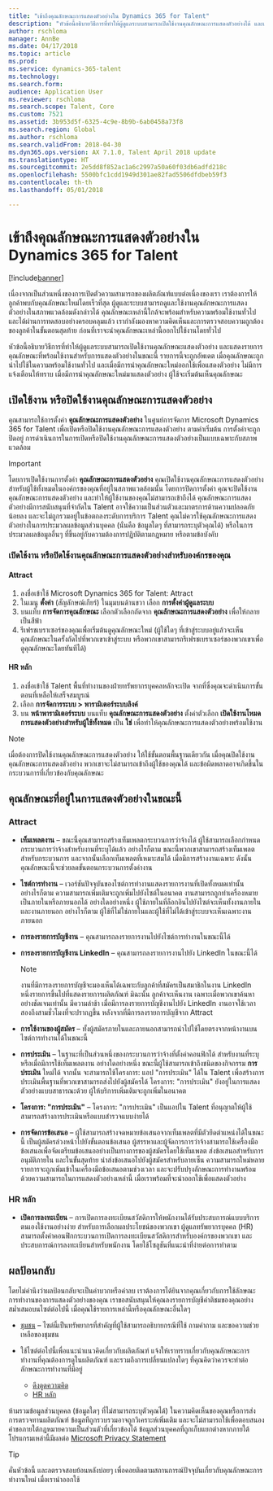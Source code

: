 ```yaml
---
title: "เข้าถึงคุณลักษณะการแสดงตัวอย่างใน Dynamics 365 for Talent"
description: "หัวข้อนี้อธิบายวิธีการที่ทำให้ผู้ดูแลระบบสามารถเปิดใช้งานคุณลักษณะการแสดงตัวอย่างได้ และแสดงรายการคุณลักษณะที่ถูกเปิดใช้งานสำหรับการแสดงตัวอย่างในขณะนี้"
author: rschloma
manager: AnnBe
ms.date: 04/17/2018
ms.topic: article
ms.prod: 
ms.service: dynamics-365-talent
ms.technology: 
ms.search.form: 
audience: Application User
ms.reviewer: rschloma
ms.search.scope: Talent, Core
ms.custom: 7521
ms.assetid: 3b953d5f-6325-4c9e-8b9b-6ab0458a73f8
ms.search.region: Global
ms.author: rschloma
ms.search.validFrom: 2018-04-30
ms.dyn365.ops.version: AX 7.1.0, Talent April 2018 update
ms.translationtype: HT
ms.sourcegitcommit: 2e5dd8f852ac1a6c2997a50a60f03db6adfd218c
ms.openlocfilehash: 5500bfc1cdd1949d301ae82fad5506dfdbeb59f3
ms.contentlocale: th-th
ms.lasthandoff: 05/01/2018

---
```


# <a name="access-preview-features-in-dynamics-365-for-talent"></a>เข้าถึงคุณลักษณะการแสดงตัวอย่างใน Dynamics 365 for Talent 

[!include[banner](../includes/banner.md)]

เนื่องจากเป็นส่วนหนึ่งของการเปิดตัวความสามารถของผลิตภัณฑ์แบบต่อเนื่องของเรา เราต้องการให้ลูกค้าพบกับคุณลักษณะใหม่โดยเร็วที่สุด ผู้ดูและระบบสามารถดูและใช้งานคุณลักษณะการแสดงตัวอย่างในสภาพแวดล้อมดังกล่าวได้ คุณลักษณะเหล่านี้ใกล้จะพร้อมสำหรับความพร้อมใช้งานทั่วไป และได้ผ่านการทดสอบอย่างครอบคลุมแล้ว เรากำลังมองหาความคิดเห็นและการตรวจสอบความถูกต้องของลูกค้าในขั้นตอนสุดท้าย ก่อนที่เราจะนำคุณลักษณะเหล่านี้ออกไปใช้งานโดยทั่วไป

หัวข้อนี้อธิบายวิธีการที่ทำให้ผู้ดูแลระบบสามารถเปิดใช้งานคุณลักษณะแสดงตัวอย่าง และแสดงรายการคุณลักษณะที่พร้อมใช้งานสำหรับการแสดงตัวอย่างในขณะนี้ รายการนี้จะถูกอัพเดต เมื่อคุณลักษณะถูกนำไปใช้ในความพร้อมใช้งานทั่วไป และเมื่อมีการนำคุณลักษณะใหม่ออกใช้เพื่อแสดงตัวอย่าง ไม่มีการแจ้งเตือนให้ทราบ เมื่อมีการนำคุณลักษณะใหม่มาแสดงตัวอย่าง ผู้ใช้จะเริ่มต้นเห็นคุณลักษณะ

## <a name="enable-or-disable-preview-features"></a>เปิดใช้งาน หรือปิดใช้งานคุณลักษณะการแสดงตัวอย่าง

คุณสามารถใช้การตั้งค่า **คุณลักษณะการแสดงตัวอย่าง** ในศูนย์การจัดการ Microsoft Dynamics 365 for Talent เพื่อเปิดหรือปิดใช้งานคุณลักษณะการแสดงตัวอย่าง ตามค่าเริ่มต้น การตั้งค่าจะถูกปิดอยู่ การดำเนินการในการเปิดหรือปิดใช้งานคุณลักษณะการแสดงตัวอย่างเป็นแบบเฉพาะกับสภาพแวดล้อม

> [!IMPORTANT]
> โดยการเปิดใช้งานการตั้งค่า **คุณลักษณะการแสดงตัวอย่าง** คุณเปิดใช้งานคุณลักษณะการแสดงตัวอย่างสำหรับผู้ใช้ทั้งหมดในองค์กรของคุณที่อยู่ในสภาพแวดล้อมนั้น โดยการปิดการตั้งค่า คุณจะปิดใช้งานคุณลักษณะการแสดงตัวอย่าง และทำให้ผู้ใช้งานของคุณไม่สามารถเข้าถึงได้ คุณลักษณะการแสดงตัวอย่างมีการสนับสนุนที่จำกัดใน Talent อาจใช้ความเป็นส่วนตัวและมาตรการด้านความปลอดภัยน้อยลง และจะไม่ถูกรวมอยู่ในข้อตกลงระดับการบริการ Talent คุณไม่ควรใช้คุณลักษณะการแสดงตัวอย่างในการประมวลผลข้อมูลส่วนบุคคล (นั่นคือ ข้อมูลใดๆ ที่สามารถระบุตัวคุณได้) หรือในการประมวลผลข้อมูลอื่นๆ ที่ขึ้นอยู่กับความต้องการปฏิบัติตามกฎหมาย หรือตามข้อบังคับ

### <a name="enable-or-disable-preview-features-for-your-organization"></a>เปิดใช้งาน หรือปิดใช้งานคุณลักษณะการแสดงตัวอย่างสำหรับองค์กรของคุณ

#### <a name="attract"></a>Attract

1. ลงชื่อเข้าใช้ Microsoft Dynamics 365 for Talent: Attract
2. ในเมนู **ตั้งค่า** (สัญลักษณ์เกียร์) ในมุมบนด้านขวา เลือก **การตั้งค่าผู้ดูแลระบบ**
3. บนแท็บ **การจัดการคุณลักษณะ** เลือกตัวเลือกถัดจาก **คุณลักษณะการแสดงตัวอย่าง** เพื่อให้กลายเป็นสีฟ้า
4. รีเฟรชเบราเซอร์ของคุณเพื่อเริ่มต้นดูคุณลักษณะใหม่ (ผู้ใช้ใดๆ ที่เข้าสู่ระบบอยู่แล้วจะเห็นคุณลักษณะในครั้งถัดไปที่พวกเขาเข้าสู่ระบบ หรือพวกเขาสามารถรีเฟรชเบราเซอร์ของพวกเขาเพื่อดูคุณลักษณะโดยทันทีได้)

#### <a name="core-hr"></a>HR หลัก

1. ลงชื่อเข้าใช้ Talent พื้นที่ทำงานของฝ่ายทรัพยากรบุคคลหลักจะเปิด จากที่ซึ่งคุณจะดำเนินการขั้นตอนที่เหลือให้เสร็จสมบูรณ์ 
2. เลือก **การจัดการระบบ \> พารามิเตอร์ระบบลิงค์**
3. บน **หน้าพารามิเตอร์ระบบ** บนแท็บ **คุณลักษณะการแสดงตัวอย่าง** ตั้งค่าตัวเลือก **เปิดใช้งานโหมดการแสดงตัวอย่างสำหรับผู้ใช้ทั้งหมด** เป็น **ใช่** เพื่อทำให้คุณลักษณะการแสดงตัวอย่างพร้อมใช้งาน

> [!NOTE]
> เมื่อต้องการปิดใช้งานคุณลักษณะการแสดงตัวอย่าง ให้ใช้ขั้นตอนพื้นฐานเดียวกัน เมื่อคุณปิดใช้งานคุณลักษณะการแสดงตัวอย่าง พวกเขาจะไม่สามารถเข้าถึงผู้ใช้ของคุณได้ และข้อผิดพลาดอาจเกิดขึ้นในกระบวนการที่เกี่ยวข้องกับคุณลักษณะ

## <a name="features-that-are-currently-in-preview"></a>คุณลักษณะที่อยู่ในการแสดงตัวอย่างในขณะนี้

### <a name="attract"></a>Attract

- **เท็มเพลตงาน** – ขณะนี้คุณสามารถสร้างเท็มเพลตกระบวนการว่าจ้างได้ ผู้ใช้สามารถเลือกกำหนดกระบวนการว่าจ้างสำหรับงานที่ระบุได้แล้ว อย่างไรก็ตาม ขณะนี้พวกเขาสามารถสร้างเท็มเพลตสำหรับกระบวนการ และจากนั้นเลือกเท็มเพลตที่เหมาะสมได้ เมื่อมีการสร้างงานเฉพาะ ดังนั้น คุณลักษณะนี้จะช่วยลดขั้นตอนกระบวนการตั้งค่างาน
- **ไซต์การทำงาน** – เวอร์ชันปัจจุบันของไซต์การทำงานแสดงรายการงานที่เปิดทั้งหมดเท่านั้น อย่างไรก็ตาม ความสามารถเพิ่มเติมจะถูกเพิ่มไปยังไซต์ในอนาคต งานสามารถถูกทำเครื่องหมายเป็นภายในหรือภายนอกได้ อย่างใดอย่างหนึ่ง ผู้ใช้ภายในที่ล็อกอินไปยังไซต์จะเห็นทั้งงานภายในและงานภายนอก อย่างไรก็ตาม ผู้ใช้ที่ไม่ใช่ภายในและผู้ใช้ที่ไม่ได้เข้าสู่ระบบจะเห็นเฉพาะงานภายนอก
- **การลงรายการบัญชีงาน** – คุณสามารถลงรายการงานไปยังไซต์การทำงานในขณะนี้ได้
- **การลงรายการบัญชีงาน LinkedIn** – คุณสามารถลงรายการงานไปยัง LinkedIn ในขณะนี้ได้

    > [!NOTE]
    > งานที่มีการลงรายการบัญชีจะมองเห็นได้เฉพาะกับลูกค้าที่สมัครเป็นสมาชิกในงาน LinkedIn หนึ่งรายการขึ้นไปที่แสดงรายการผลิตภัณฑ์ มิฉะนั้น ลูกค้าจะเห็นงาน เฉพาะเมื่อพวกเขาค้นหาอย่างชัดเจนเท่านั้น มีความล่าช้า เมื่อมีการลงรายการบัญชีงานไปยัง LinkedIn งานอาจใช้เวลาสองถึงสามชั่วโมงที่จะปรากฏขึ้น หลังจากที่มีการลงรายการบัญชีจาก Attract

- **การใช้งานของผู้สมัคร** – ทั้งผู้สมัครภายในและภายนอกสามารถนำไปใช้โดยตรงจากหน้างานบนไซต์การทำงานได้ในขณะนี้
- **การประเมิน** – ในฐานะที่เป็นส่วนหนึ่งของกระบวนการว่าจ้างที่ตั้งค่าคอนฟิกได้ สำหรับงานที่ระบุ หรือเมื่อมีการใช้เท็มเพลตงาน อย่างใดอย่างหนึ่ง ขณะนี้ผู้ใช้สามารถเข้าถึงชนิดของกิจกรรม **การประเมิน** ใหม่ได้ จากนั้น จะสามารถใช้โครงการ: แอป "การประเมิน" ได้ใน Talent เพื่อสร้างการประเมินพื้นฐานที่พวกเขาสามารถส่งไปยังผู้สมัครได้ โครงการ: "การประเมิน" ยังอยู่ในการแสดงตัวอย่างแบบสาธารณะด้วย ผู้ให้บริการเพิ่มเติมจะถูกเพิ่มในอนาคต
- **โครงการ: "การประเมิน"** – โครงการ: "การประเมิน" เป็นแอปใน Talent ที่อนุญาตให้ผู้ใช้สามารถสร้างการประเมินหรือแบบสำรวจแบบง่ายได้
- **การจัดการข้อเสนอ** – ผู้ใช้สามารถสร้างจดหมายข้อเสนอจากเท็มเพลตที่มีตัวยึดตำแหน่งได้ในขณะนี้ เป็นผู้สมัครล่วงหน้าไปยังขั้นตอนข้อเสนอ ผู้สรรหาและผู้จัดการการว่าจ้างสามารถใช้เครื่องมือข้อเสนอเพื่อจัดเตรียมข้อเสนออย่างเป็นทางการของผู้สมัครโดยใช้เท็มเพลต ส่งข้อเสนอสำหรับการอนุมัติภายใน และในขั้นสุดท้าย นำส่งข้อเสนอไปยังผู้สมัครสำหรับลายเซ็น ความสามารถใหม่หลายรายการจะถูกเพิ่มเข้าในเครื่องมือข้อเสนอตามช่วงเวลา และจะปรับปรุงลักษณะการทำงานพร้อมด้วยความสามารถในการแสดงตัวอย่างเหล่านี้ เมื่อเราพร้อมที่จะนำออกใช้เพื่อแสดงตัวอย่าง

### <a name="core-hr"></a>HR หลัก

- **เปิดการลงทะเบียน** – การเปิดการลงทะเบียนสวัสดิการให้พนักงานได้รับประสบการณ์แบบบริการตนเองใช้งานอย่างง่าย สำหรับการเลือกผลประโยชน์ของพวกเขา ผู้ดูแลทรัพยากรบุคคล (HR) สามารถตั้งค่าคอนฟิกกระบวนการเปิดการลงทะเบียนสวัสดิการสำหรับองค์กรของพวกเขา และประสบการณ์การลงทะเบียนสำหรับพนักงาน โดยใช้โซลูชันที่แนะนำที่ง่ายต่อการทำตาม

## <a name="feedback"></a>ผลป้อนกลับ

โดยไม่คำนึงว่าผลป้อนกลับจะเป็นค่าบวกหรือค่าลบ เราต้องการได้ยินจากคุณเกี่ยวกับการใช้ลักษณะการทำงานของการแสดงตัวอย่างของคุณ เราขอสนับสนุนให้คุณลงรายการบัญชีคำติชมของคุณอย่างสม่ำเสมอบนไซต์ต่อไปนี้ เมื่อคุณใช้รายการเหล่านี้หรือคุณลักษณะอื่นใดๆ

- [ชุมชน](https://community.dynamics.com/enterprise/f/759?pi53869=0&category=Talent) – ไซต์นี้เป็นทรัพยากรที่สำคัญที่ผู้ใช้สามารถอธิบายกรณีที่ใช้ ถามคำถาม และขอความช่วยเหลือของชุมชน
- ใช้ไซต์ต่อไปนี้เพื่อแนะนำแนวคิดเกี่ยวกับผลิตภัณฑ์ แจ้งให้เราทราบเกี่ยวกับคุณลักษณะการทำงานที่คุณต้องการดูในผลิตภัณฑ์ และรวมถึงการเปลี่ยนแปลงใดๆ ที่คุณคิดว่าควรจะทำต่อลักษณะการทำงานที่มีอยู่

    - [ดึงดูดความคิด](https://powerusers.microsoft.com/t5/Ideas-for-Attract/idb-p/Attract)
    - [HR หลัก](https://powerusers.microsoft.com/t5/Ideas-for-Human-Resources/idb-p/HumanResources)

ห้ามรวมข้อมูลส่วนบุคคล (ข้อมูลใดๆ ที่ไม่สามารถระบุตัวคุณได้) ในความคิดเห็นของคุณหรือการส่งการตรวจทานผลิตภัณฑ์ ข้อมูลทีถูกรวบรวมอาจถูกวิเคราะห์เพิ่มเติม และจะไม่สามารถใช้เพื่อตอบสนองคำขอภายใต้กฎหมายความเป็นส่วนตัวที่เกี่ยวข้องได้ ข้อมูลส่วนบุคคลที่ถูกเก็บแยกต่างหากภายใต้โปรแกรมเหล่านี้มีผลต่อ [Microsoft Privacy Statement](https://privacy.microsoft.com/en-us/privacystatement)

> [!TIP]
> คั่นหัวข้อนี้ และลตรวจสอบย้อนหลังบ่อยๆ เพื่อคอยติดตามสถานการณ์ปัจจุบันเกี่ยวกับคุณลักษณะการทำงานใหม่ เมื่อเรานำออกใช้

